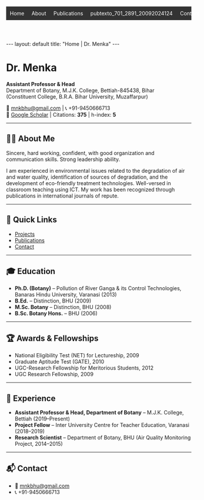 <header>
  <nav>
    <ul style="list-style:none; display:flex; gap:20px; padding:10px; background:#333;">
      <li><a href="{{ '/' | relative_url }}" style="color:white; text-decoration:none;">Home</a></li>
      <li><a href="{{ '/about' | relative_url }}" style="color:white; text-decoration:none;">About</a></li>
      <li><a href="{{ '/publications' | relative_url }}" style="color:white; text-decoration:none;">Publications</a></li>
      <li><a href="{{ '/publications' | relative_url }}" style="color:white; text-decoration:none;">pubtexto_701_2891_20092024124</a></li>
      <li><a href="{{ '/contact' | relative_url }}" style="color:white; text-decoration:none;">Contact</a></li>
    </ul>
  </nav>
</header>
---
layout: default
title: "Home | Dr. Menka"
---

# Dr. Menka

**Assistant Professor & Head**  
Department of Botany, M.J.K. College, Bettiah-845438, Bihar  
(Constituent College, B.R.A. Bihar University, Muzaffarpur)  

📧 [mnkbhu@gmail.com](mailto:mnkbhu@gmail.com) | 📞 +91-9450666713  
🔗 [Google Scholar](#) | Citations: **375** | h-index: **5**

---

## 👩‍🎓 About Me
Sincere, hard working, confident, with good organization and communication skills. Strong leadership ability.  

I am experienced in environmental issues related to the degradation of air and water quality, identification of sources of degradation, and the development of eco-friendly treatment technologies. Well-versed in classroom teaching using ICT. My work has been recognized through publications in international journals of repute.

---

## 🔗 Quick Links
- [Projects](project.md)  
- [Publications](publications.md)  
- [Contact](#contact)  

---

## 🎓 Education
- **Ph.D. (Botany)** – Pollution of River Ganga & its Control Technologies, Banaras Hindu University, Varanasi (2013)  
- **B.Ed.** – Distinction, BHU (2009)  
- **M.Sc. Botany** – Distinction, BHU (2008)  
- **B.Sc. Botany Hons.** – BHU (2006)  

---

## 🏆 Awards & Fellowships
- National Eligibility Test (NET) for Lectureship, 2009  
- Graduate Aptitude Test (GATE), 2010  
- UGC-Research Fellowship for Meritorious Students, 2012  
- UGC Research Fellowship, 2009  

---

## 💼 Experience
- **Assistant Professor & Head, Department of Botany** – M.J.K. College, Bettiah (2019–Present)  
- **Project Fellow** – Inter University Centre for Teacher Education, Varanasi (2018–2019)  
- **Research Scientist** – Department of Botany, BHU (Air Quality Monitoring Project, 2014–2015)  

---

## 📬 Contact
- 📧 [mnkbhu@gmail.com](mailto:mnkbhu@gmail.com)  
- 📞 +91-9450666713  
